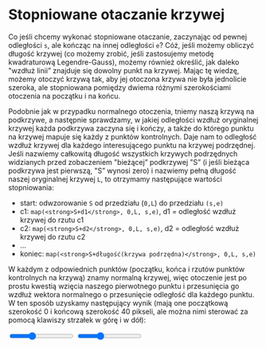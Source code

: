 # Stopniowane otaczanie krzywej

Co jeśli chcemy wykonać stopniowane otaczanie, zaczynając od pewnej odległości `s`, ale kończąc na innej odległości `e`? Cóż, jeśli możemy obliczyć długość krzywej (co możemy zrobić, jeśli zastosujemy metodę kwadraturową Legendre-Gauss), możemy również określić, jak daleko "wzdłuż linii” znajduje się dowolny punkt na krzywej. Mając tę wiedzę, możemy otoczyć krzywą tak, aby jej otoczona krzywa nie była jednolicie szeroka, ale stopniowana pomiędzy dwiema różnymi szerokościami otoczenia na początku i na końcu.

Podobnie jak w przypadku normalnego otoczenia, tniemy naszą krzywą na podkrzywe, a następnie sprawdzamy, w jakiej odległości wzdłuż oryginalnej krzywej każda podkrzywa zaczyna się i kończy, a także do którego punktu na krzywej mapuje się każdy z punktów kontrolnych. Daje nam to odległość wzdłuż krzywej dla każdego interesującego punktu na krzywej podrzędnej. Jeśli nazwiemy całkowitą długość wszystkich krzywych podrzędnych widzianych przed zobaczeniem "bieżącej” podkrzywej "S” (i jeśli bieżąca podkrzywa jest pierwszą, "S” wynosi zero) i nazwiemy pełną długość naszej oryginalnej krzywej `L`, to otrzymamy następujące wartości stopniowania:

- start: odwzorowanie `S` od przedziału (`0,L`) do przedziału `(s,e)`
- c1: `map(<strong>S+d1</strong>, 0,L, s,e)`, d1 = odległość wzdłuż krzywej do rzutu c1
- c2: `map(<strong>S+d2</strong>, 0,L, s,e)`, d2 = odległość wzdłuż krzywej do rzutu c2
- ...
- koniec: `map(<strong>S+długość(krzywa podrzędna)</strong>, 0,L, s,e)`

W każdym z odpowiednich punktów (początku, końca i rzutów punktów kontrolnych na krzywą) znamy normalną krzywej, więc otoczenie jest po prostu kwestią wzięcia naszego pierwotnego punktu i przesunięcia go wzdłuż wektora normalnego o przesunięcie odległość dla każdego punktu. W ten sposób uzyskamy następujący wynik (mają one początkową szerokość 0 i końcową szerokość 40 pikseli, ale można nimi sterować za pomocą klawiszy strzałek w górę i w dół):

<graphics-element title="Przesuwanie kwadratowej krzywej Béziera" src="./offsetting.js" data-type="quadratic">
  <input type="range" min="5" max="50" step="1" value="20" class="slide-control">
</graphics-element>

<graphics-element title="Przesuwanie sześciennej krzywej Béziera" src="./offsetting.js" data-type="cubic">
  <input type="range" min="5" max="50" step="1" value="20" class="slide-control">
</graphics-element>
